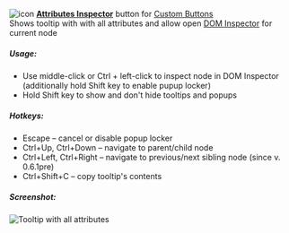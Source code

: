 ![icon](https://raw.github.com/Infocatcher/Custom_Buttons/master/Attributes_Inspector/icon.png)&nbsp;<a href="http://infocatcher.github.com/Custom_Buttons/install/attrsInspector.html"><strong>Attributes Inspector</strong></a> button for [Custom Buttons](https://addons.mozilla.org/addon/custom-buttons/)
<br>Shows tooltip with with all attributes and allow open [DOM Inspector](https://addons.mozilla.org/addon/dom-inspector-6622/) for current node

##### Usage:
* Use middle-click or Ctrl + left-click to inspect node in DOM Inspector
<br>(additionally hold Shift key to enable pupup locker)
* Hold Shift key to show and don't hide tooltips and popups

##### Hotkeys:
* Escape – cancel or disable popup locker
* Ctrl+Up, Ctrl+Down – navigate to parent/child node
* Ctrl+Left, Ctrl+Right – navigate to previous/next sibling node (since v. 0.6.1pre)
* Ctrl+Shift+C – copy tooltip's contents

##### Screenshot:
<img src="https://raw.github.com/Infocatcher/Custom_Buttons/master/Attributes_Inspector/attrsInspector-en.png" alt="Tooltip with all attributes" align="top">